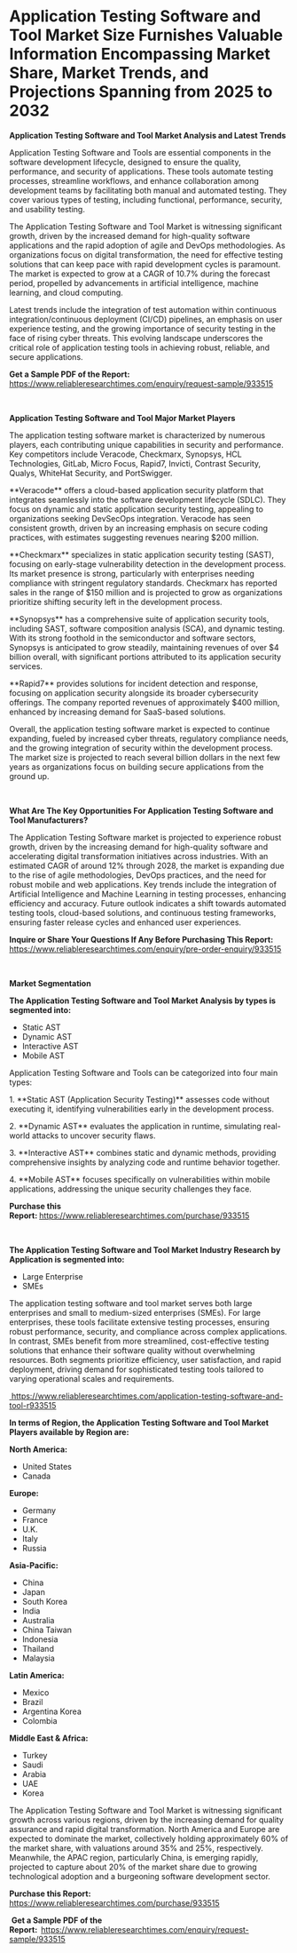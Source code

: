<p><h1>Application Testing Software and Tool Market Size Furnishes Valuable Information Encompassing Market Share, Market Trends, and Projections Spanning from 2025 to 2032</h1></p><p><strong>Application Testing Software and Tool Market Analysis and Latest Trends</strong></p>
<p><p>Application Testing Software and Tools are essential components in the software development lifecycle, designed to ensure the quality, performance, and security of applications. These tools automate testing processes, streamline workflows, and enhance collaboration among development teams by facilitating both manual and automated testing. They cover various types of testing, including functional, performance, security, and usability testing.</p><p>The Application Testing Software and Tool Market is witnessing significant growth, driven by the increased demand for high-quality software applications and the rapid adoption of agile and DevOps methodologies. As organizations focus on digital transformation, the need for effective testing solutions that can keep pace with rapid development cycles is paramount. The market is expected to grow at a CAGR of 10.7% during the forecast period, propelled by advancements in artificial intelligence, machine learning, and cloud computing. </p><p>Latest trends include the integration of test automation within continuous integration/continuous deployment (CI/CD) pipelines, an emphasis on user experience testing, and the growing importance of security testing in the face of rising cyber threats. This evolving landscape underscores the critical role of application testing tools in achieving robust, reliable, and secure applications.</p></p>
<p><strong>Get a Sample PDF of the Report:&nbsp;</strong> <a href="https://www.reliableresearchtimes.com/enquiry/request-sample/933515?utm_campaign=2983&utm_medium=2&utm_source=Github&utm_content=ia&utm_term=18042025&utm_id=application-testing-software-and-tool">https://www.reliableresearchtimes.com/enquiry/request-sample/933515</a></p>
<p>&nbsp;</p>
<p><strong>Application Testing Software and Tool Major Market Players</strong></p>
<p><p>The application testing software market is characterized by numerous players, each contributing unique capabilities in security and performance. Key competitors include Veracode, Checkmarx, Synopsys, HCL Technologies, GitLab, Micro Focus, Rapid7, Invicti, Contrast Security, Qualys, WhiteHat Security, and PortSwigger.</p><p>**Veracode** offers a cloud-based application security platform that integrates seamlessly into the software development lifecycle (SDLC). They focus on dynamic and static application security testing, appealing to organizations seeking DevSecOps integration. Veracode has seen consistent growth, driven by an increasing emphasis on secure coding practices, with estimates suggesting revenues nearing $200 million.</p><p>**Checkmarx** specializes in static application security testing (SAST), focusing on early-stage vulnerability detection in the development process. Its market presence is strong, particularly with enterprises needing compliance with stringent regulatory standards. Checkmarx has reported sales in the range of $150 million and is projected to grow as organizations prioritize shifting security left in the development process.</p><p>**Synopsys** has a comprehensive suite of application security tools, including SAST, software composition analysis (SCA), and dynamic testing. With its strong foothold in the semiconductor and software sectors, Synopsys is anticipated to grow steadily, maintaining revenues of over $4 billion overall, with significant portions attributed to its application security services.</p><p>**Rapid7** provides solutions for incident detection and response, focusing on application security alongside its broader cybersecurity offerings. The company reported revenues of approximately $400 million, enhanced by increasing demand for SaaS-based solutions.</p><p>Overall, the application testing software market is expected to continue expanding, fueled by increased cyber threats, regulatory compliance needs, and the growing integration of security within the development process. The market size is projected to reach several billion dollars in the next few years as organizations focus on building secure applications from the ground up.</p></p>
<p>&nbsp;</p>
<p><strong>What Are The Key Opportunities For Application Testing Software and Tool Manufacturers?</strong></p>
<p><p>The Application Testing Software market is projected to experience robust growth, driven by the increasing demand for high-quality software and accelerating digital transformation initiatives across industries. With an estimated CAGR of around 12% through 2028, the market is expanding due to the rise of agile methodologies, DevOps practices, and the need for robust mobile and web applications. Key trends include the integration of Artificial Intelligence and Machine Learning in testing processes, enhancing efficiency and accuracy. Future outlook indicates a shift towards automated testing tools, cloud-based solutions, and continuous testing frameworks, ensuring faster release cycles and enhanced user experiences.</p></p>
<p><strong>Inquire or Share Your Questions If Any Before Purchasing This Report:</strong> <a href="https://www.reliableresearchtimes.com/enquiry/pre-order-enquiry/933515?utm_campaign=2983&utm_medium=2&utm_source=Github&utm_content=ia&utm_term=18042025&utm_id=application-testing-software-and-tool">https://www.reliableresearchtimes.com/enquiry/pre-order-enquiry/933515</a></p>
<p>&nbsp;</p>
<p><strong>Market Segmentation</strong></p>
<p><strong>The Application Testing Software and Tool Market Analysis by types is segmented into:</strong></p>
<p><ul><li>Static AST</li><li>Dynamic AST</li><li>Interactive AST</li><li>Mobile AST</li></ul></p>
<p><p>Application Testing Software and Tools can be categorized into four main types: </p><p>1. **Static AST (Application Security Testing)** assesses code without executing it, identifying vulnerabilities early in the development process. </p><p>2. **Dynamic AST** evaluates the application in runtime, simulating real-world attacks to uncover security flaws. </p><p>3. **Interactive AST** combines static and dynamic methods, providing comprehensive insights by analyzing code and runtime behavior together. </p><p>4. **Mobile AST** focuses specifically on vulnerabilities within mobile applications, addressing the unique security challenges they face.</p></p>
<p><strong>Purchase this Report:&nbsp;</strong><a href="https://www.reliableresearchtimes.com/purchase/933515?utm_campaign=2983&utm_medium=2&utm_source=Github&utm_content=ia&utm_term=18042025&utm_id=application-testing-software-and-tool">https://www.reliableresearchtimes.com/purchase/933515</a></p>
<p>&nbsp;</p>
<p><strong>The Application Testing Software and Tool Market Industry Research by Application is segmented into:</strong></p>
<p><ul><li>Large Enterprise</li><li>SMEs</li></ul></p>
<p><p>The application testing software and tool market serves both large enterprises and small to medium-sized enterprises (SMEs). For large enterprises, these tools facilitate extensive testing processes, ensuring robust performance, security, and compliance across complex applications. In contrast, SMEs benefit from more streamlined, cost-effective testing solutions that enhance their software quality without overwhelming resources. Both segments prioritize efficiency, user satisfaction, and rapid deployment, driving demand for sophisticated testing tools tailored to varying operational scales and requirements.</p></p>
<p><a href="https://www.reliableresearchtimes.com/application-testing-software-and-tool-r933515?utm_campaign=2983&utm_medium=2&utm_source=Github&utm_content=ia&utm_term=18042025&utm_id=application-testing-software-and-tool">&nbsp;https://www.reliableresearchtimes.com/application-testing-software-and-tool-r933515</a></p>
<p><strong>In terms of Region, the Application Testing Software and Tool Market Players available by Region are:</strong></p>
<p>
    <p> <strong> North America: </strong>
        <ul>
            <li>United States</li>
            <li>Canada</li>
        </ul>
        </p> 
    <p> <strong> Europe: </strong>
        <ul>
            <li>Germany</li>
            <li>France</li>
            <li>U.K.</li>
            <li>Italy</li>
            <li>Russia</li>
        </ul>
        </p> 
    <p> <strong> Asia-Pacific: </strong>
        <ul>
            <li>China</li>
            <li>Japan</li>
            <li>South Korea</li>
            <li>India</li>
            <li>Australia</li>
            <li>China Taiwan</li>
            <li>Indonesia</li>
            <li>Thailand</li>
            <li>Malaysia</li>
        </ul>
        </p> 
    <p> <strong> Latin America: </strong>
        <ul>
            <li>Mexico</li>
            <li>Brazil</li>
            <li>Argentina Korea</li>
            <li>Colombia</li>
        </ul>
        </p> 
    <p> <strong> Middle East & Africa: </strong>
        <ul>
            <li>Turkey</li>
            <li>Saudi</li>
            <li>Arabia</li>
            <li>UAE</li>
            <li>Korea</li>
        </ul>
    </p>
    </p>
<p><p>The Application Testing Software and Tool Market is witnessing significant growth across various regions, driven by the increasing demand for quality assurance and rapid digital transformation. North America and Europe are expected to dominate the market, collectively holding approximately 60% of the market share, with valuations around 35% and 25%, respectively. Meanwhile, the APAC region, particularly China, is emerging rapidly, projected to capture about 20% of the market share due to growing technological adoption and a burgeoning software development sector.</p></p>
<p><strong>Purchase this Report: </strong><a href="https://www.reliableresearchtimes.com/purchase/933515?utm_campaign=2983&utm_medium=2&utm_source=Github&utm_content=ia&utm_term=18042025&utm_id=application-testing-software-and-tool">https://www.reliableresearchtimes.com/purchase/933515</a></p>
<p>&nbsp;<strong>Get a Sample PDF of the Report:&nbsp;&nbsp;</strong><a href="https://www.reliableresearchtimes.com/enquiry/request-sample/933515?utm_campaign=2983&utm_medium=2&utm_source=Github&utm_content=ia&utm_term=18042025&utm_id=application-testing-software-and-tool">https://www.reliableresearchtimes.com/enquiry/request-sample/933515</a></p>
<p><strong></strong></p>
<p><p></p><p></p><p></p></p>